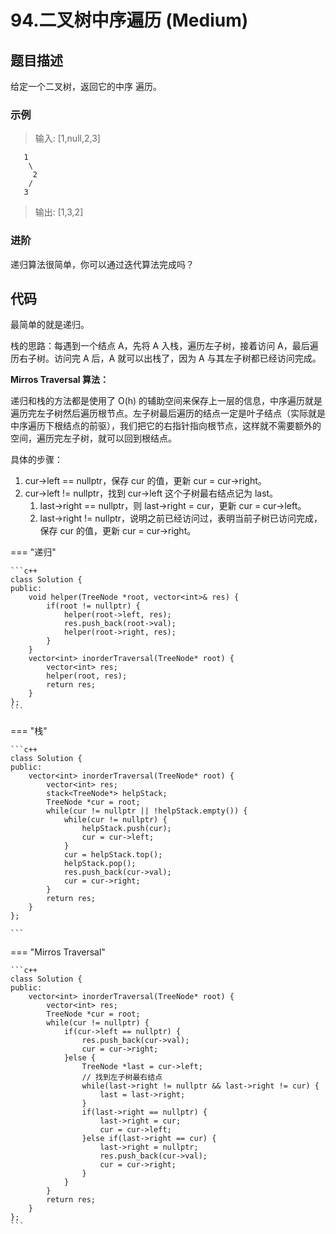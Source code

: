 # 94.二叉树中序遍历 (Medium)

## 题目描述

给定一个二叉树，返回它的中序 遍历。

### 示例

> 输入: [1,null,2,3]

```
   1
    \
     2
    /
   3
```

> 输出: [1,3,2]

### 进阶

递归算法很简单，你可以通过迭代算法完成吗？

## 代码

最简单的就是递归。

栈的思路：每遇到一个结点 A，先将 A 入栈，遍历左子树，接着访问 A，最后遍历右子树。访问完 A 后，A 就可以出栈了，因为 A 与其左子树都已经访问完成。

**Mirros Traversal 算法：**

递归和栈的方法都是使用了 O(h) 的辅助空间来保存上一层的信息，中序遍历就是遍历完左子树然后遍历根节点。左子树最后遍历的结点一定是叶子结点（实际就是中序遍历下根结点的前驱），我们把它的右指针指向根节点，这样就不需要额外的空间，遍历完左子树，就可以回到根结点。

具体的步骤：

1. cur->left == nullptr，保存 cur 的值，更新 cur = cur->right。
2. cur->left != nullptr，找到 cur->left 这个子树最右结点记为 last。
    1. last->right == nullptr，则 last->right = cur，更新 cur = cur->left。
    2. last->right != nullptr，说明之前已经访问过，表明当前子树已访问完成，保存 cur 的值，更新 cur = cur->right。

=== "递归"

    ```c++
    class Solution {
    public:
        void helper(TreeNode *root, vector<int>& res) {
            if(root != nullptr) {
                helper(root->left, res);
                res.push_back(root->val);
                helper(root->right, res);
            }
        }
        vector<int> inorderTraversal(TreeNode* root) {
            vector<int> res;
            helper(root, res);
            return res;
        }
    };
    ```
    
=== "栈"

    ```c++
    class Solution {
    public:
        vector<int> inorderTraversal(TreeNode* root) {
            vector<int> res;
            stack<TreeNode*> helpStack;
            TreeNode *cur = root;
            while(cur != nullptr || !helpStack.empty()) {
                while(cur != nullptr) {
                    helpStack.push(cur);
                    cur = cur->left;
                }
                cur = helpStack.top();
                helpStack.pop();
                res.push_back(cur->val);
                cur = cur->right;
            }
            return res;
        }
    };
    
    ```
    
=== "Mirros Traversal"

    ```c++
    class Solution {
    public:
        vector<int> inorderTraversal(TreeNode* root) {
            vector<int> res;
            TreeNode *cur = root;
            while(cur != nullptr) {
                if(cur->left == nullptr) {
                    res.push_back(cur->val);
                    cur = cur->right;
                }else {
                    TreeNode *last = cur->left;
                    // 找到左子树最右结点
                    while(last->right != nullptr && last->right != cur) {
                        last = last->right;
                    }
                    if(last->right == nullptr) {
                        last->right = cur;
                        cur = cur->left;
                    }else if(last->right == cur) {
                        last->right = nullptr;
                        res.push_back(cur->val);
                        cur = cur->right;
                    }
                }
            }
            return res;
        }
    };
    ```